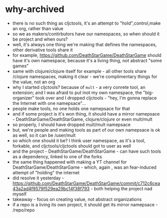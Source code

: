 # why-archived

- there is no such thing as cljctools, it's an attempt to "hold",control,make an org, rather than value
- so we as makers/contirbutors have our namespaces, so when should it be project and when ours?
- well, it's always one thing we're making that defines the namespaces, other derivative tools share it
- for example, https://github.com/DeathStarGame/DeathStarGame should have it's own namespace, because it's a living thing, not abstract "some games"
- same with clojure/clojure itself for example - all other tools share /clojure namespaces, making it clear - we're complimentary things for the value, not an org
- why I started cljctools? because of `mult` - a very conrete tool, an extension; and I was afraid to put inot my own namespace, the "big-organizer" took over and I dropped cljctools - "hey, I'm gonna replace the Internet with one namepsace"...
- people make tools, no one holds one namepsace for that
- and if some project is it's won thing, it should have a mirror namepsace - DeathStarGame/DeathStarGame, clojure/clojure or even mult/mult
- so properly, I should have dropped mult/mult namepsace
- but, we're people and making tools as part of our own namepsace is ok as well, so it can be /user/mult
- so which one should it be? I think user namespace, as it's a tool, forkable, and cljctools/cljctools should got to user as well
- and the project - DeathStarGame/DeathStarGame - can have such tools as a dependency, linked to one of the forks
- the same thing happened with making a YT channel for DeathStarGame/DeathStarGame - which, again , was an fear-induced attempt of "holding" the internet
- did resolve it yesterday - https://github.com/DeathStarGame/DeathStarGame/commit/c712c6cea43a2ad4f9579f529ea29bc14f38f793 - both helping the project nad myself
- takeaway - focus on creating value, not abstract organizations
- if a repo is a living its own project, it should get its mirror namepsace - /repo/repo
